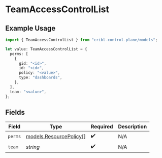 # TeamAccessControlList

## Example Usage

```typescript
import { TeamAccessControlList } from "cribl-control-plane/models";

let value: TeamAccessControlList = {
  perms: [
    {
      gid: "<id>",
      id: "<id>",
      policy: "<value>",
      type: "dashboards",
    },
  ],
  team: "<value>",
};
```

## Fields

| Field                                                  | Type                                                   | Required                                               | Description                                            |
| ------------------------------------------------------ | ------------------------------------------------------ | ------------------------------------------------------ | ------------------------------------------------------ |
| `perms`                                                | [models.ResourcePolicy](../models/resourcepolicy.md)[] | :heavy_check_mark:                                     | N/A                                                    |
| `team`                                                 | *string*                                               | :heavy_check_mark:                                     | N/A                                                    |